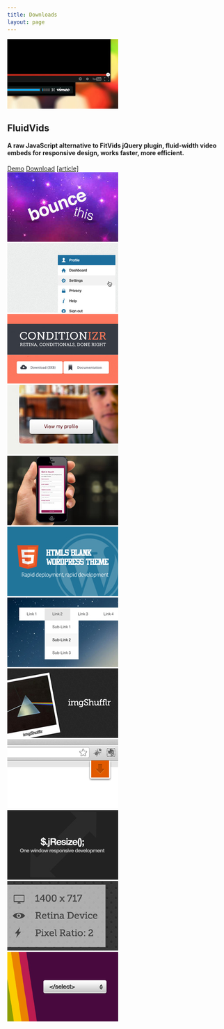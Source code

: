 ```yaml
---
title: Downloads
layout: page
---
```


<div class="download-item">
	<img src="/img/downloads/fluidvids.jpg" alt="FluidVids">
	<h2>FluidVids</h2>
	<h4>A raw JavaScript alternative to FitVids jQuery plugin, fluid-width video embeds for responsive design, works faster, more efficient.</h4>
	<a href="//toddmotto.com/labs/fluidvids" onclick="_gaq.push(['_trackEvent', 'Click', 'Demo FluidVids, 'FluidVids Demo']);">Demo</a>
	<a href="//toddmotto.com/labs/fluidvids/fluidvids.zip" onclick="_gaq.push(['_trackEvent', 'Click', 'Download FluidVids, 'FluidVids Download']);">Download</a>
	<a href="//toddmotto.com/fluid-and-responsive-youtube-and-vimeo-videos-with-fluidvids-js" class="article">[article]</a>
</div>
<img src="/img/downloads/bounce-this.jpg" alt="BounceThis">
<img src="/img/downloads/clickable-dropdown.jpg" alt="Clickable Dropdown">
<img src="/img/downloads/conditionizr.jpg" alt="Conditionizr">
<img src="/img/downloads/hoverbox.jpg" alt="Hoverbox">
<img src="/img/downloads/html5-contact.jpg" alt="HTML5 Contact Form">
<img src="/img/downloads/html5blank.jpg" alt="HTML5 Blank">
<img src="/img/downloads/html5nav.jpg" alt="HTML5 jQuery Nav">
<img src="/img/downloads/imgshufflr.jpg" alt="imgShufflr">
<img src="/img/downloads/jbar.jpg" alt="jBar">
<img src="/img/downloads/jresize.jpg" alt="jResize">
<img src="/img/downloads/retina.jpg" alt="Retina Tool">
<img src="/img/downloads/select-nav-js.jpg" alt="Select Nav">